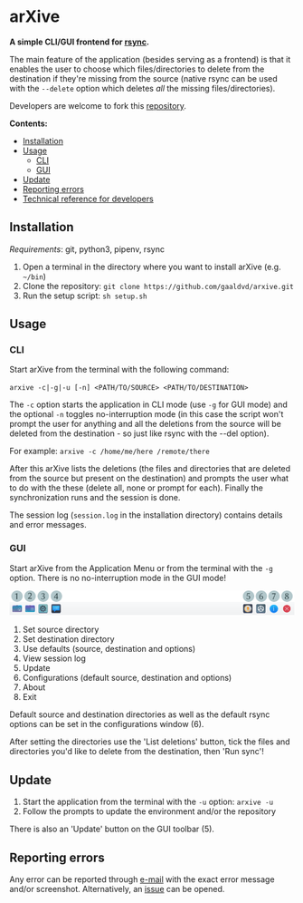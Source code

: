 # arXive

**A simple CLI/GUI frontend for [rsync](https://rsync.samba.org/).**

The main feature of the application (besides serving as a frontend) is that it enables the user to choose which files/directories to delete from the destination if they're missing from the source (native rsync can be used with the `--delete` option which deletes *all* the missing files/directories).

Developers are welcome to fork this [repository](https://github.com/gaaldvd/arxive).

**Contents:**

- [Installation](#installation)
- [Usage](#usage)
  - [CLI](#cli)
  - [GUI](#gui)
- [Update](#update)
- [Reporting errors](#reporting-errors)
- [Technical reference for developers](https://arxive.readthedocs.io/en/latest/reference.html)

## Installation

*Requirements*: git, python3, pipenv, rsync

1. Open a terminal in the directory where you want to install arXive (e.g. `~/bin`)
2. Clone the repository: `git clone https://github.com/gaaldvd/arxive.git`
3. Run the setup script: `sh setup.sh`

## Usage

### CLI

Start arXive from the terminal with the following command:

`arxive -c|-g|-u [-n] <PATH/TO/SOURCE> <PATH/TO/DESTINATION>`

The `-c` option starts the application in CLI mode (use `-g` for GUI mode) and the optional `-n` toggles no-interruption mode (in this case the script won't prompt the user for anything and all the deletions from the source will be deleted from the destination - so just like rsync with the --del option).

For example: `arxive -c /home/me/here /remote/there`

After this arXive lists the deletions (the files and directories that are deleted from the source but present on the destination) and prompts the user what to do with the these (delete all, none or prompt for each). Finally the synchronization runs and the session is done.

The session log (`session.log` in the installation directory) contains details and error messages.

### GUI

Start arXive from the Application Menu or from the terminal with the `-g` option. There is no no-interruption mode in the GUI mode!

[![alt toolbar](src/ui/toolbar.png)](https://github.com/gaaldvd/arxive/blob/main/src/ui/toolbar.png)

1. Set source directory
2. Set destination directory
3. Use defaults (source, destination and options)
4. View session log
5. Update
6. Configurations (default source, destination and options)
7. About
8. Exit

Default source and destination directories as well as the default rsync options can be set in the configurations window (6).

After setting the directories use the 'List deletions' button, tick the files and directories you'd like to delete from the destination, then 'Run sync'!

## Update

1. Start the application from the terminal with the `-u` option: `arxive -u`
2. Follow the prompts to update the environment and/or the repository

There is also an 'Update' button on the GUI toolbar (5).

## Reporting errors

Any error can be reported through [e-mail](mailto:gaaldvd[at]proton.me?subject=[GitHub]%20arXive%20error) with the exact error message and/or screenshot. Alternatively, an [issue](https://github.com/gaaldvd/arxive/issues) can be opened.
